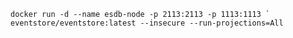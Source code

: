 	docker run -d --name esdb-node -p 2113:2113 -p 1113:1113 `
    eventstore/eventstore:latest --insecure --run-projections=All 
